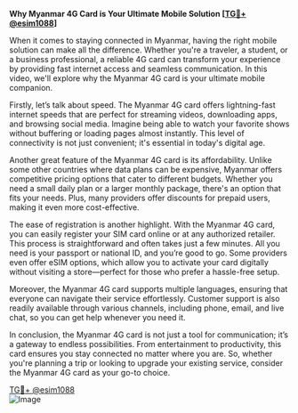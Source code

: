**Why Myanmar 4G Card is Your Ultimate Mobile Solution [[TG💪+ @esim1088](https://t.me/s/esim1088)]**

When it comes to staying connected in Myanmar, having the right mobile solution can make all the difference. Whether you're a traveler, a student, or a business professional, a reliable 4G card can transform your experience by providing fast internet access and seamless communication. In this video, we'll explore why the Myanmar 4G card is your ultimate mobile companion.

Firstly, let’s talk about speed. The Myanmar 4G card offers lightning-fast internet speeds that are perfect for streaming videos, downloading apps, and browsing social media. Imagine being able to watch your favorite shows without buffering or loading pages almost instantly. This level of connectivity is not just convenient; it's essential in today's digital age.

Another great feature of the Myanmar 4G card is its affordability. Unlike some other countries where data plans can be expensive, Myanmar offers competitive pricing options that cater to different budgets. Whether you need a small daily plan or a larger monthly package, there's an option that fits your needs. Plus, many providers offer discounts for prepaid users, making it even more cost-effective.

The ease of registration is another highlight. With the Myanmar 4G card, you can easily register your SIM card online or at any authorized retailer. This process is straightforward and often takes just a few minutes. All you need is your passport or national ID, and you’re good to go. Some providers even offer eSIM options, which allow you to activate your card digitally without visiting a store—perfect for those who prefer a hassle-free setup.

Moreover, the Myanmar 4G card supports multiple languages, ensuring that everyone can navigate their service effortlessly. Customer support is also readily available through various channels, including phone, email, and live chat, so you can get help whenever you need it.

In conclusion, the Myanmar 4G card is not just a tool for communication; it’s a gateway to endless possibilities. From entertainment to productivity, this card ensures you stay connected no matter where you are. So, whether you're planning a trip or looking to upgrade your existing service, consider the Myanmar 4G card as your go-to choice. 

[TG💪+ @esim1088](https://t.me/s/esim1088)  
![Image](https://i.postimg.cc/Y0z9fWf4/image.png)